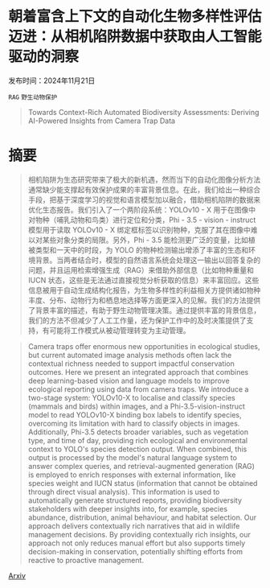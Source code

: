 # 朝着富含上下文的自动化生物多样性评估迈进：从相机陷阱数据中获取由人工智能驱动的洞察

发布时间：2024年11月21日

`RAG` `野生动物保护`

> Towards Context-Rich Automated Biodiversity Assessments: Deriving AI-Powered Insights from Camera Trap Data

# 摘要

> 相机陷阱为生态研究带来了极大的新机遇，然而当下的自动化图像分析方法通常缺少能支撑起有效保护成果的丰富背景信息。在此，我们给出一种综合手段，把基于深度学习的视觉和语言模型加以融合，借助相机陷阱的数据来优化生态报告。我们引入了一个两阶段系统：YOLOv10 - X 用于在图像中对物种（哺乳动物和鸟类）进行定位和分类，Phi - 3.5 - vision - instruct 模型用于读取 YOLOv10 - X 绑定框标签以识别物种，克服了其在图像中难以对某些对象分类的局限。另外，Phi - 3.5 能检测更广泛的变量，比如植被类型和一天中的时段，为 YOLO 的物种检测输出增添了丰富的生态和环境背景。当两者结合时，模型的自然语言系统会处理这一输出以回答复杂的问题，并且运用检索增强生成（RAG）来借助外部信息（比如物种重量和 IUCN 状态，这些是无法通过直接视觉分析获取的信息）来丰富回应。这些信息被用于自动生成结构化报告，为生物多样性的利益相关方提供诸如物种丰度、分布、动物行为和栖息地选择等方面更深入的见解。我们的方法提供了背景丰富的描述，有助于野生动物管理决策。通过提供丰富的背景信息，我们的方法不但减少了人工工作量，还为保护工作中的及时决策提供了支持，有可能将工作模式从被动管理转变为主动管理。

> Camera traps offer enormous new opportunities in ecological studies, but current automated image analysis methods often lack the contextual richness needed to support impactful conservation outcomes. Here we present an integrated approach that combines deep learning-based vision and language models to improve ecological reporting using data from camera traps. We introduce a two-stage system: YOLOv10-X to localise and classify species (mammals and birds) within images, and a Phi-3.5-vision-instruct model to read YOLOv10-X binding box labels to identify species, overcoming its limitation with hard to classify objects in images. Additionally, Phi-3.5 detects broader variables, such as vegetation type, and time of day, providing rich ecological and environmental context to YOLO's species detection output. When combined, this output is processed by the model's natural language system to answer complex queries, and retrieval-augmented generation (RAG) is employed to enrich responses with external information, like species weight and IUCN status (information that cannot be obtained through direct visual analysis). This information is used to automatically generate structured reports, providing biodiversity stakeholders with deeper insights into, for example, species abundance, distribution, animal behaviour, and habitat selection. Our approach delivers contextually rich narratives that aid in wildlife management decisions. By providing contextually rich insights, our approach not only reduces manual effort but also supports timely decision-making in conservation, potentially shifting efforts from reactive to proactive management.

[Arxiv](https://arxiv.org/abs/2411.14219)